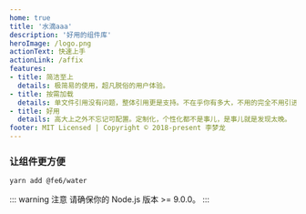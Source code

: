 ```yaml
---
home: true
title: '水滴aaa'
description: '好用的组件库'
heroImage: /logo.png
actionText: 快速上手
actionLink: /affix
features:
- title: 简洁至上
  details: 极简易的使用，超凡脱俗的用户体验。
- title: 按需加载
  details: 单文件引用没有问题，整体引用更是支持。不在乎你有多大，不用的完全不用引进来。
- title: 好用
  details: 高大上之外不忘记可配置。定制化，个性化都不是事儿，是事儿就是发现太晚。
footer: MIT Licensed | Copyright © 2018-present 李梦龙
---
```


### 让组件更方便

``` bash
yarn add @fe6/water
```

::: warning 注意
请确保你的 Node.js 版本 >= 9.0.0。
:::
